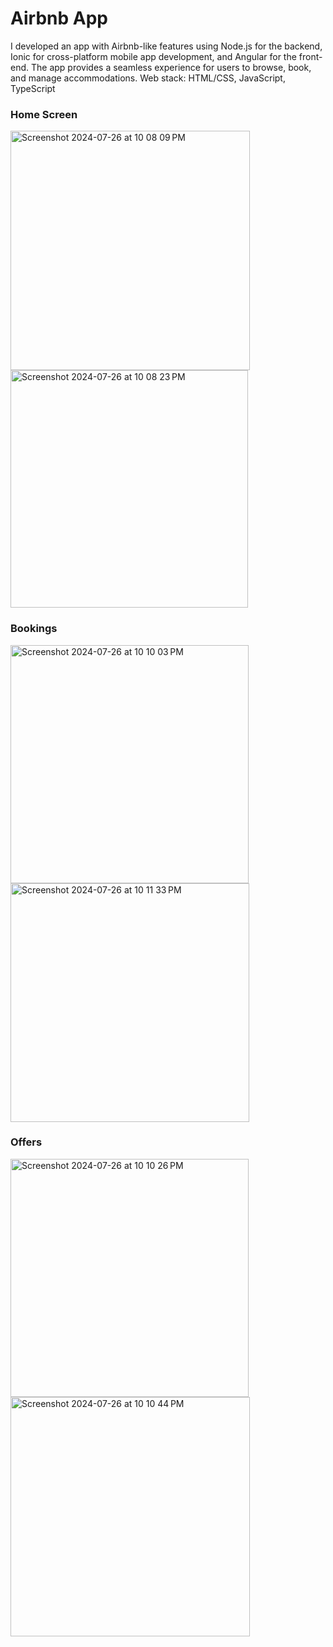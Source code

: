 # Airbnb App
I developed an app with Airbnb-like features using Node.js for the backend, Ionic for cross-platform mobile app development, and Angular for the front-end. The app provides a seamless experience for users to browse, book, and manage accommodations. Web stack: HTML/CSS, JavaScript, TypeScript

### Home Screen
<img width="383" alt="Screenshot 2024-07-26 at 10 08 09 PM" src="https://github.com/user-attachments/assets/b29d1d23-ec66-4a4f-9465-66c785b0a1b4">
<img width="380" alt="Screenshot 2024-07-26 at 10 08 23 PM" src="https://github.com/user-attachments/assets/9c113681-ef2c-496c-b1c9-989defce09c1">

### Bookings
<img width="381" alt="Screenshot 2024-07-26 at 10 10 03 PM" src="https://github.com/user-attachments/assets/c1f560f0-ce95-481a-b342-15b7d9eeae1e">
<img width="382" alt="Screenshot 2024-07-26 at 10 11 33 PM" src="https://github.com/user-attachments/assets/e39b7283-3363-4833-bffb-dda0be4ca5e2">

### Offers
<img width="381" alt="Screenshot 2024-07-26 at 10 10 26 PM" src="https://github.com/user-attachments/assets/819a1aac-9928-4b06-9ec3-a79ce5592c14">
<img width="383" alt="Screenshot 2024-07-26 at 10 10 44 PM" src="https://github.com/user-attachments/assets/70806075-a829-4844-853e-fee4ca26805a">

